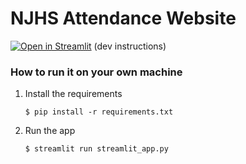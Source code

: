 # NJHS Attendance Website

[![Open in Streamlit](https://static.streamlit.io/badges/streamlit_badge_black_white.svg)](https://njhsattendance.streamlit.app/)
(dev instructions)
### How to run it on your own machine

1. Install the requirements

   ```
   $ pip install -r requirements.txt
   ```

2. Run the app

   ```
   $ streamlit run streamlit_app.py
   ```
